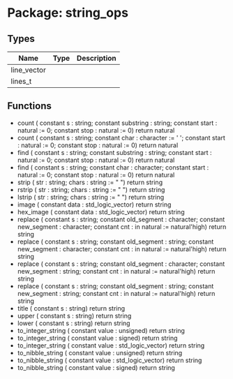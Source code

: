 # Package: string_ops

## Types

| Name        | Type | Description |
| ----------- | ---- | ----------- |
| line_vector |      |             |
| lines_t     |      |             |
## Functions
- count <font id="function_arguments">( constant s : string; constant substring : string; constant start : natural := 0; constant stop : natural := 0) </font> <font id="function_return">return natural </font>
- count <font id="function_arguments">( constant s : string; constant char : character := ' '; constant start : natural := 0; constant stop : natural := 0) </font> <font id="function_return">return natural </font>
- find <font id="function_arguments">( constant s : string; constant substring : string; constant start : natural := 0; constant stop : natural := 0) </font> <font id="function_return">return natural </font>
- find <font id="function_arguments">( constant s : string; constant char : character; constant start : natural := 0; constant stop : natural := 0) </font> <font id="function_return">return natural </font>
- strip <font id="function_arguments">( str : string; chars : string := " ") </font> <font id="function_return">return string </font>
- rstrip <font id="function_arguments">( str : string; chars : string := " ") </font> <font id="function_return">return string </font>
- lstrip <font id="function_arguments">( str : string; chars : string := " ") </font> <font id="function_return">return string </font>
- image <font id="function_arguments">( constant data : std_logic_vector) </font> <font id="function_return">return string </font>
- hex_image <font id="function_arguments">( constant data : std_logic_vector) </font> <font id="function_return">return string </font>
- replace <font id="function_arguments">( constant s      : string; constant old_segment : character; constant new_segment : character; constant cnt : in natural := natural'high) </font> <font id="function_return">return string </font>
- replace <font id="function_arguments">( constant s      : string; constant old_segment : string; constant new_segment : character; constant cnt : in natural := natural'high) </font> <font id="function_return">return string </font>
- replace <font id="function_arguments">( constant s      : string; constant old_segment : character; constant new_segment : string; constant cnt : in natural := natural'high) </font> <font id="function_return">return string </font>
- replace <font id="function_arguments">( constant s      : string; constant old_segment : string; constant new_segment : string; constant cnt : in natural := natural'high) </font> <font id="function_return">return string </font>
- title <font id="function_arguments">( constant s : string) </font> <font id="function_return">return string </font>
- upper <font id="function_arguments">( constant s : string) </font> <font id="function_return">return string </font>
- lower <font id="function_arguments">( constant s : string) </font> <font id="function_return">return string </font>
- to_integer_string <font id="function_arguments">( constant value : unsigned) </font> <font id="function_return">return string </font>
- to_integer_string <font id="function_arguments">( constant value : signed) </font> <font id="function_return">return string </font>
- to_integer_string <font id="function_arguments">( constant value : std_logic_vector) </font> <font id="function_return">return string </font>
- to_nibble_string <font id="function_arguments">( constant value : unsigned) </font> <font id="function_return">return string </font>
- to_nibble_string <font id="function_arguments">( constant value : std_logic_vector) </font> <font id="function_return">return string </font>
- to_nibble_string <font id="function_arguments">( constant value : signed) </font> <font id="function_return">return string </font>
